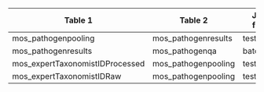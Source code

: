 |Table 1|Table 2|Join by field(s)|
|------------------------|------------------------|-------------------------------|
|mos_pathogenpooling|mos_pathogenresults|testingVialID|
|mos_pathogenresults|mos_pathogenqa|batchID|
|mos_expertTaxonomistIDProcessed|mos_pathogenpooling|testingID|
|mos_expertTaxonomistIDRaw|mos_pathogenpooling|testingID|